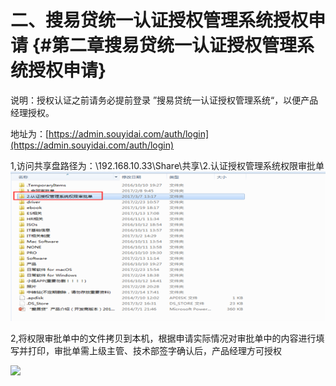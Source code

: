 # 二、搜易贷统一认证授权管理系统授权申请 {#第二章搜易贷统一认证授权管理系统授权申请}

说明：授权认证之前请务必提前登录 ”搜易贷统一认证授权管理系统“，以便产品经理授权。

地址为：[https://admin.souyidai.com/auth/login](https://admin.souyidai.com/auth/login)

1,访问共享盘路径为：\192.168.10.33\Share\共享\2.认证授权管理系统权限审批单![](/assets/import2.png)

2,将权限审批单中的文件拷贝到本机，根据申请实际情况对审批单中的内容进行填写并打印，审批单需上级主管、技术部签字确认后，产品经理方可授权

![](https://ws2.sinaimg.cn/large/006tNc79ly1ficc1lkxosj31c2107q87.jpg)

